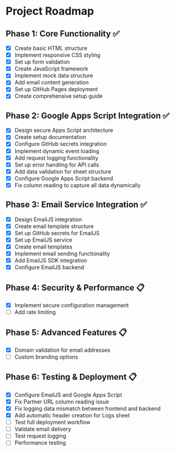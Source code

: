 # Project Roadmap

## Phase 1: Core Functionality ✅
- [x] Create basic HTML structure
- [x] Implement responsive CSS styling
- [x] Set up form validation
- [x] Create JavaScript framework
- [x] Implement mock data structure
- [x] Add email content generation
- [x] Set up GitHub Pages deployment
- [x] Create comprehensive setup guide

## Phase 2: Google Apps Script Integration ✅
- [x] Design secure Apps Script architecture
- [x] Create setup documentation
- [x] Configure GitHub secrets integration
- [x] Implement dynamic event loading
- [x] Add request logging functionality
- [x] Set up error handling for API calls
- [x] Add data validation for sheet structure
- [x] Configure Google Apps Script backend
- [x] Fix column reading to capture all data dynamically

## Phase 3: Email Service Integration ✅
- [x] Design EmailJS integration
- [x] Create email template structure
- [x] Set up GitHub secrets for EmailJS
- [x] Set up EmailJS service
- [x] Create email templates
- [x] Implement email sending functionality
- [x] Add EmailJS SDK integration
- [x] Configure EmailJS backend

## Phase 4: Security & Performance 📋
- [x] Implement secure configuration management
- [ ] Add rate limiting

## Phase 5: Advanced Features 📋
- [x] Domain validation for email addresses
- [ ] Custom branding options

## Phase 6: Testing & Deployment 📋
- [x] Configure EmailJS and Google Apps Script
- [x] Fix Partner URL column reading issue
- [x] Fix logging data mismatch between frontend and backend
- [x] Add automatic header creation for Logs sheet
- [ ] Test full deployment workflow
- [ ] Validate email delivery
- [ ] Test request logging
- [ ] Performance testing
